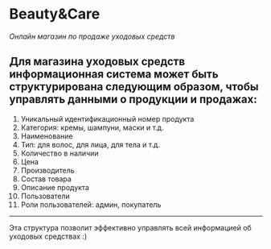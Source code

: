 # Beauty&Care
*Онлайн магазин по продаже уходовых средств*

Для магазина уходовых средств информационная система может быть структурирована следующим образом, чтобы управлять данными о продукции и продажах:
---
1) Уникальный идентификационный номер продукта
2) Категория: кремы, шампуни, маски и т.д.
3) Наименование
4) Тип: для волос, для лица, для тела и т.д.
5) Количество в наличии
6) Цена 
7) Производитель
8) Состав товара
9) Описание продукта
10) Пользователи
11) Роли пользователей: админ, покупатель
---
Эта структура позволит эффективно управлять всей информацией об уходовых средствах :)
